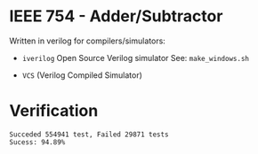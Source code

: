 IEEE 754 - Adder/Subtractor
===========================

Written in verilog for compilers/simulators:

* `iverilog` Open Source Verilog simulator
    See: `make_windows.sh`

* `VCS` (Verilog Compiled Simulator)

Verification
============
    Succeded 554941 test, Failed 29871 tests
    Sucess: 94.89%

